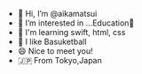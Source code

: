 - 🐥 Hi, I’m @aikamatsui
- 👀 I’m interested in ...Education📝
- 📙 I'm learning swift, html, css
- 🏀 I like Basuketball
- 😄 Nice to meet you!
- 🇯🇵 From Tokyo,Japan
<!---
aikamatsui/aikamatsui is a ✨ special ✨ repository because its `README.md` (this file) appears on your GitHub profile.
You can click the Preview link to take a look at your changes.
--->
